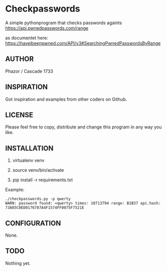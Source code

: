 # Checkpasswords

A simple pythonprogram that checks passwords againts https://api.pwnedpasswords.com/range

as documentet here: https://haveibeenpwned.com/API/v3#SearchingPwnedPasswordsByRange

## AUTHOR 

Phazor / Cascade 1733 

## INSPIRATION

Got inspiration and examples from other coders on Github.

## LICENSE

Please feel free to copy, distribute and change this program in any way you like.

## INSTALLATION

1. virtualenv venv

2. source venv/bin/activate

3. pip install -r requirements.txt

Example:

    ./checkpasswords.py -p qwerty
    WARN: password found: <qwerty> times: 10713794 range: B1B37 api.hash: 73A05C0ED0176787A4F1574FF0075F7521E

## CONFIGURATION

None.

## TODO

Nothing yet.
